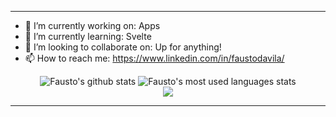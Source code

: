 
<hr>

- 🔭 I’m currently working on: Apps
- 🌱 I’m currently learning: Svelte
- 👯 I’m looking to collaborate on: Up for anything!
- 📫 How to reach me: https://www.linkedin.com/in/faustodavila/

<div align="center">
  <img src="https://github-readme-stats.vercel.app/api?username=faustodc&count_private=true&show_icons=true&theme=maroongold&include_all_commits=true" alt="Fausto's github stats" />
  <img src="https://github-readme-stats.vercel.app/api/top-langs/?username=faustodc&count_private=true&theme=maroongold&include_all_commits=true" alt="Fausto's most used languages stats" />
</div>

<div align="center">
  <img src="https://visitor-badge.glitch.me/badge?page_id=faustodc&left_color=green&right_color=red">
</div>
<hr>
